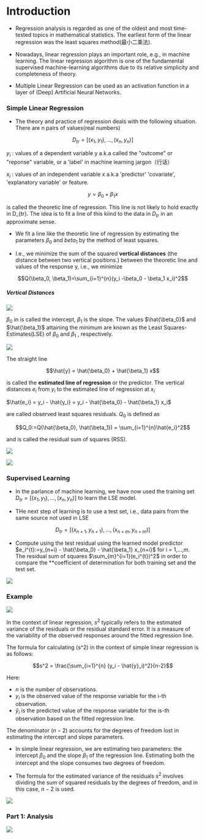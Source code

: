 # Introduction


- Regression analysis is regarded as one of the oldest and most time-tested topics in mathematical statistics. The earliest form of the linear regression was the least squares method(最小二乘法).

- Nowadays, linear regression plays an important role, e.g., in machine learning. The linear regression algorithm is one of the fundamental supervised machine-learning algorithms due to its relative simplicity and completeness of theory.

- Multiple Linear Regression can be used as an activation function in a layer of (Deep) Artificial Neural Networks.


### Simple Linear Regression
- The theory and practice of regression deals with the following situation. There are n pairs of values(real numbers)

$$D_{tr}=[(x_1,y_1), ..., (x_n, y_n)]$$

$y_i$ : values of a dependent variable y a.k.a called the "outcome" or "reponse" variable, or a 'label' in machine learning jargon（行话）

$x_i$ : values of an independent variable x a.k.a 'predictor' 'covariate', 'explanatory variable' or feature. 

$$y = \beta_0 + \beta_1 x$$

is called the theoretic line of regression. This line is not likely to hold exactly in D_{tr}. The idea is to fit a line of this kiind to the data in $D_{tr}$ in an approximate sense.

- We fit a line like the theoretic line of regression by estimating the parameters $\beta_0$ and $beta_1$ by the method of least squares. 

- I.e., we minimize the sum of the squared **vertical distances** (the distance between two vertical positions.) between the theoretic line and values of the response y, i.e., we minimize

$$Q(\beta_0, \beta_1)=\sum_{i=1}^{n}(y_i -\beta_0 - \beta_1 x_i)^2$$


##### Vertical Distances

![](Pictures/0101.png)

$\beta_0$ in is called the intercept, $\beta_1$ is the slope. The values $\hat{\beta_0}$ and $\hat{\beta_1}$ attaining the minimum are known as the Least Squares-Estimates(LSE) of $\beta_0$ and $\beta_1$ ,  respectively.

![](Pictures/0102.png)

The straight line

$$\hat{y} = \hat{\beta_0} + \hat{\beta_1} x$$

is called the **estimated line of regression** or the predictor. The vertical distances $e_i$ from $y_i$ to the estimated line of regression at $x_i$

$\hat{e_i} = y_i - \hat{y_i} =  y_i - \hat{\beta_0} - \hat{\beta_1} x_i$ 

are called observed least squares residuals. $Q_0$ is defined as

$$Q_0:=Q(\hat{\beta_0}, \hat{\beta_1}) = \sum_{i=1}^{n}\hat{e_i}^2$$

and is called the residual sum of squares (RSS).

![](Pictures/0103.png)

![](Pictures/0104.png)

### Supervised Learning

- In the parlance of machine learning, we have now used the training set $D_{tr}=[(x_1,y_1), ..., (x_n, y_n)]$ to learn the LSE model. 

- THe next step of learning is to use a test set, i.e., data pairs from the same source not used in LSE


$$D_{tr}=[(x_{n+1},y_{n+1}), ..., (x_{n+m}, y_{n+m})]$$

- Compute using the test residual using the learned model predictor $e_i^{t}:=y_{n+i} - \hat{\beta_0} - \hat{\beta_1} x_{n+i}$ for i = 1,...,m. The residual sum of squares $\sum_{m}^{i=1}(e_i^{t})^2$ in order to compare the **coefficient of determination for both training set and the test set. 

![](Pictures/0105.png)

### Example

![](Pictures/0106.png)

In the context of linear regression, $s^2$ typically refers to the estimated variance of the residuals or the residual standard error. It is a measure of the variability of the observed responses around the fitted regression line.


The formula for calculating \(s^2\) in the context of simple linear regression is as follows:

$$s^2 = \frac{\sum_{i=1}^{n} (y_i - \hat{y}_i)^2}{n-2}$$

Here:
- $n$ is the number of observations.
- $y_i$ is the observed value of the response variable for the i-th observation.
- $\hat{y}_i$ is the predicted value of the response variable for the is-th observation based on the fitted regression line.


The denominator $(n-2)$ accounts for the degrees of freedom lost in estimating the intercept and slope parameters.


- In simple linear regression, we are estimating two parameters: the intercept $\beta_0$ and the slope $\beta_1$ of the regression line. Estimating both the intercept and the slope consumes two degrees of freedom.

- The formula for the estimated variance of the residuals $s^2$ involves dividing the sum of squared residuals by the degrees of freedom, and in this case, $n-2$ is used. 

![](Pictures/0107.png)

### Part 1: Analysis

![](Pictures/0108.png)